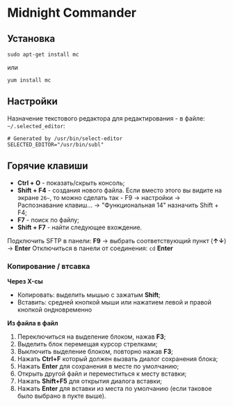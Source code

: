 # Midnight Commander

## Установка

`sudo apt-get install mc`

или

`yum install mc`

## Настройки

Назначение текстового редактора для редактирования - в файле: `~/.selected_editor`:

```
# Generated by /usr/bin/select-editor
SELECTED_EDITOR="/usr/bin/subl"
```

## Горячие клавиши

* __Ctrl + O__ - показать/скрыть консоль;
* __Shift + F4__ - создания нового файла. Если вместо этого вы видите на экране `26~`, то можно сделать так - F9 -> настройки -> Распознавание клавиш... -> "Функциональная 14" назначить Shift + F4;
* __F7__ - поиск по файлу;
* __Shift + F7__ - найти следующее вхождение.

Подключить SFTP в панели: __F9__ → выбрать соответствующий пункт (__↑↓__) → __Enter__
Отключиться в панели от соединения: `cd` __Enter__

### Копирование / втсавка

__Через X-сы__

* Копировать: выделить мышью с зажатым __Shift__;
* Вставить: средней кнопкой мыши или нажатием левой и правой кнопкой ондновременно

__Из файла в файл__

1. Переключиться на выделение блоком, нажав __F3__;
2. Выделить блок перемещая курсор стрелками;
3. Выключить выделение блоком, повторно нажав __F3__;
4. Нажать __Ctrl+F__ который должен вызвать диалог сохранения блока;
5. Нажать __Enter__ для сохранения в месте по умолчанию;
6. Открыть другой файл и переместиться к месту вставки;
7. Нажать __Shift+F5__ для открытия диалога вставки;
8. Нажать __Enter__ для вставки из места по умолчанию (если таковое было выбрано в пукте выше).
